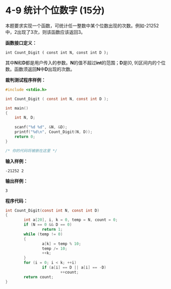 # 4-9 统计个位数字   (15分)

本题要求实现一个函数，可统计任一整数中某个位数出现的次数。例如-21252中，2出现了3次，则该函数应该返回3。

**函数接口定义：**

`int Count_Digit ( const int N, const int D );`

其中**N**和**D**都是用户传入的参数。**N**的值不超过**int**的范围；**D**是[0, 9]区间内的个位数。函数须返回**N**中**D**出现的次数。

**裁判测试程序样例：**
```c
#include <stdio.h>

int Count_Digit ( const int N, const int D );

int main()
{
    int N, D;
				
    scanf("%d %d", &N, &D);
    printf("%d\n", Count_Digit(N, D));
    return 0;
}

/* 你的代码将被嵌在这里 */
```

**输入样例：**
```
-21252 2
```

**输出样例：**
```
3
```

**程序代码：**
```c
int Count_Digit(const int N, const int D)
{
        int a[20], i, k = 0, temp = N, count = 0;
        if (N == 0 && D == 0)
                return 1;
        while (temp != 0)
        {
                a[k] = temp % 10;
                temp /= 10;
                ++k;
        }
        for (i = 0; i < k; ++i)
                if (a[i] == D || a[i] == -D)
                        ++count;
        return count;
}
```